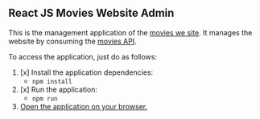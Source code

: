 ## React JS Movies Website Admin

This is the management application of the [movies we site](../003-frontend-react-admin). It manages the website by consuming the [movies API](../004-spring-boot-api).

To access the application, just do as follows:

1. [x] Install the application dependencies:  
	- ```npm install```
2. [x] Run the application:  
    - ```npm run```
3. [Open the application on your browser.](http://localhost:3000)
	